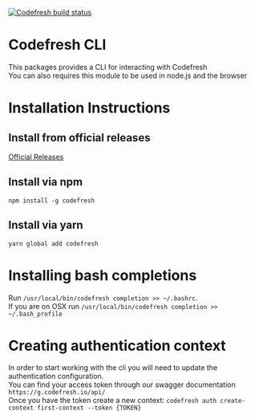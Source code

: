 [![Codefresh build status]( https://g.codefresh.io/api/badges/build?repoOwner=codefresh-io&repoName=cli&branch=master&pipelineName=cli&accountName=codefresh-inc&type=cf-1)]( https://g.codefresh.io/repositories/codefresh-io/codefresh/builds?filter=trigger:build;branch:master;service:5a1925d424a2970001839933~cli)

# Codefresh CLI
This packages provides a CLI for interacting with Codefresh <br />
You can also requires this module to be used in node.js and the browser

# Installation Instructions
## Install from official releases
<a href="https://github.com/codefresh-io/cli/releases" target="_blank">Official Releases</a>

## Install via npm
`npm install -g codefresh`

## Install via yarn
`yarn global add codefresh`

# Installing bash completions
Run `/usr/local/bin/codefresh completion >> ~/.bashrc`. <br />
If you are on OSX run `/usr/local/bin/codefresh completion >> ~/.bash_profile`

# Creating authentication context
In order to start working with the cli you will need to update the authentication configuration. <br />
You can find your access token through our swagger documentation `https://g.codefresh.io/api/` <br />
Once you have the token create a new context: `codefresh auth create-context first-context --token {TOKEN}`
